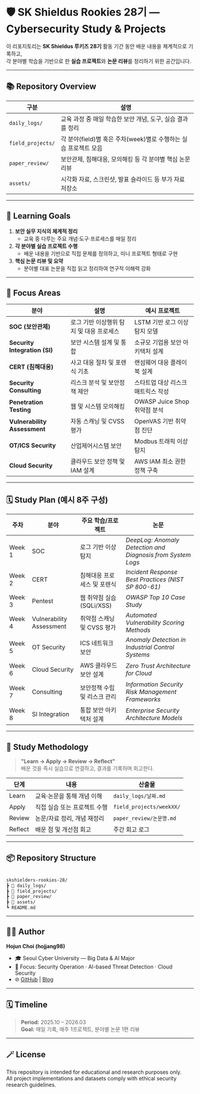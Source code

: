 # 🛡️ SK Shieldus Rookies 28기 — Cybersecurity Study & Projects

이 리포지토리는 **SK Shieldus 루키즈 28기** 활동 기간 동안 배운 내용을 체계적으로 기록하고,  
각 분야별 학습을 기반으로 한 **실습 프로젝트**와 **논문 리뷰**를 정리하기 위한 공간입니다.

---

## 📚 Repository Overview

| 구분 | 설명 |
|------|------|
| `daily_logs/` | 교육 과정 중 매일 학습한 보안 개념, 도구, 실습 결과를 정리 |
| `field_projects/` | 각 분야(field)별 혹은 주차(week)별로 수행하는 실습 프로젝트 모음 |
| `paper_review/` | 보안관제, 침해대응, 모의해킹 등 각 분야별 핵심 논문 리뷰 |
| `assets/` | 시각화 자료, 스크린샷, 발표 슬라이드 등 부가 자료 저장소 |

---

## 🧭 Learning Goals

1. **보안 실무 지식의 체계적 정리**
   - 교육 중 다루는 주요 개념·도구·프로세스를 매일 정리
2. **각 분야별 실습 프로젝트 수행**
   - 배운 내용을 기반으로 직접 문제를 정의하고, 미니 프로젝트 형태로 구현
3. **핵심 논문 리뷰 및 요약**
   - 분야별 대표 논문을 직접 읽고 정리하여 연구적 이해력 강화

---

## 🧩 Focus Areas

| 분야 | 설명 | 예시 프로젝트 |
|------|------|----------------|
| **SOC (보안관제)** | 로그 기반 이상행위 탐지 및 대응 프로세스 | LSTM 기반 로그 이상탐지 모델 |
| **Security Integration (SI)** | 보안 시스템 설계 및 통합 | 소규모 기업용 보안 아키텍처 설계 |
| **CERT (침해대응)** | 사고 대응 절차 및 포렌식 기초 | 랜섬웨어 대응 플레이북 설계 |
| **Security Consulting** | 리스크 분석 및 보안정책 제안 | 스타트업 대상 리스크 매트릭스 작성 |
| **Penetration Testing** | 웹 및 시스템 모의해킹 | OWASP Juice Shop 취약점 분석 |
| **Vulnerability Assessment** | 자동 스캐닝 및 CVSS 평가 | OpenVAS 기반 취약점 진단 |
| **OT/ICS Security** | 산업제어시스템 보안 | Modbus 트래픽 이상 탐지 |
| **Cloud Security** | 클라우드 보안 정책 및 IAM 설계 | AWS IAM 최소 권한 정책 구축 |

---

## 🗓️ Study Plan (예시 8주 구성)

| 주차 | 분야 | 주요 학습/프로젝트 | 논문 |
|------|------|----------------|------|
| Week 1 | SOC | 로그 기반 이상탐지 | *DeepLog: Anomaly Detection and Diagnosis from System Logs* |
| Week 2 | CERT | 침해대응 프로세스 및 포렌식 | *Incident Response Best Practices (NIST SP 800-61)* |
| Week 3 | Pentest | 웹 취약점 실습 (SQLi/XSS) | *OWASP Top 10 Case Study* |
| Week 4 | Vulnerability Assessment | 취약점 스캐닝 및 CVSS 평가 | *Automated Vulnerability Scoring Methods* |
| Week 5 | OT Security | ICS 네트워크 보안 | *Anomaly Detection in Industrial Control Systems* |
| Week 6 | Cloud Security | AWS 클라우드 보안 설계 | *Zero Trust Architecture for Cloud* |
| Week 7 | Consulting | 보안정책 수립 및 리스크 관리 | *Information Security Risk Management Frameworks* |
| Week 8 | SI Integration | 통합 보안 아키텍처 설계 | *Enterprise Security Architecture Models* |

---

## 🧠 Study Methodology

> **"Learn → Apply → Review → Reflect"**  
> 배운 것을 즉시 실습으로 연결하고, 결과를 기록하며 회고한다.

| 단계 | 내용 | 산출물 |
|------|------|--------|
| Learn | 교육·논문을 통해 개념 이해 | `daily_logs/날짜.md` |
| Apply | 직접 실습 또는 프로젝트 수행 | `field_projects/weekXX/` |
| Review | 논문/자료 정리, 개념 재정리 | `paper_review/논문명.md` |
| Reflect | 배운 점 및 개선점 회고 | 주간 회고 로그 |

---

## 📦 Repository Structure

```bash

skshielders-rookies-28/
┣ 📂 daily_logs/
┣ 📂 field_projects/
┣ 📂 paper_review/
┣ 📂 assets/
┗ README.md

```


---

## 🧑‍💻 Author
**Hojun Choi (hojjang98)**  
- 🎓 Seoul Cyber University — Big Data & AI Major  
- 🧠 Focus: Security Operation · AI-based Threat Detection · Cloud Security  
- 🌐 [GitHub](https://github.com/hojjang98) | [Blog](https://hojjang98.github.io)

---

## 🗓️ Timeline
> **Period:** 2025.10 – 2026.03  
> **Goal:** 매일 기록, 매주 1프로젝트, 분야별 논문 1편 리뷰  

---

## 🪄 License
This repository is intended for educational and research purposes only.  
All project implementations and datasets comply with ethical security research guidelines.
